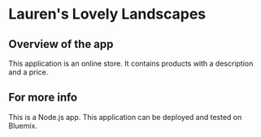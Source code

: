 # Lauren's Lovely Landscapes #

## Overview of the app ##

This application is an online store. It contains products with a description and a price.

		
## For more info ##

This is a Node.js app.  This application can be deployed and tested on Bluemix.